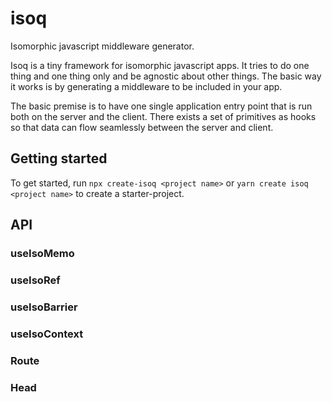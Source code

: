 # isoq
Isomorphic javascript middleware generator.

Isoq is a tiny framework for isomorphic javascript apps. It tries to do one thing and one thing only and be agnostic about other things.
The basic way it works is by generating a middleware to be included in your app.

The basic premise is to have one single application entry point that is run both on the server and the client.
There exists a set of primitives as hooks so that data can flow seamlessly between the server and client.

## Getting started

To get started, run `npx create-isoq <project name>` or `yarn create isoq <project name>` to create a starter-project.

## API

### useIsoMemo
### useIsoRef
### useIsoBarrier
### useIsoContext
### Route
### Head
